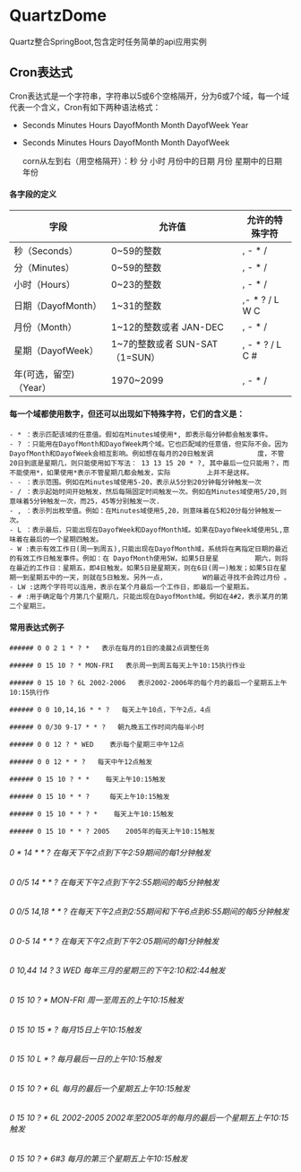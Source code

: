 # QuartzDome
Quartz整合SpringBoot,包含定时任务简单的api应用实例

## Cron表达式
Cron表达式是一个字符串，字符串以5或6个空格隔开，分为6或7个域，每一个域代表一个含义，Cron有如下两种语法格式：
- Seconds Minutes Hours DayofMonth Month DayofWeek Year
- Seconds Minutes Hours DayofMonth Month DayofWeek

    corn从左到右（用空格隔开）：秒 分 小时 月份中的日期 月份 星期中的日期 年份
    
#### 各字段的定义
|字段|允许值|允许的特殊字符|
|-|-|-|
|秒（Seconds）|0~59的整数	| , - * /|
|分（Minutes）|0~59的整数	| , - * /|
|小时（Hours）|0~23的整数	|, - * /|
|日期（DayofMonth）|1~31的整数|,- * ? / L W C|
|月份（Month）|1~12的整数或者 JAN-DEC|, - * /|
|星期（DayofWeek）|1~7的整数或者 SUN-SAT （1=SUN）|, - * ? / L C #|
|年(可选，留空)（Year）	|1970~2099	|, - * /|

#### 每一个域都使用数字，但还可以出现如下特殊字符，它们的含义是：
```
- * ：表示匹配该域的任意值。假如在Minutes域使用*, 即表示每分钟都会触发事件。
- ? ：只能用在DayofMonth和DayofWeek两个域。它也匹配域的任意值，但实际不会。因为DayofMonth和DayofWeek会相互影响。例如想在每月的20日触发调           度，不管20日到底是星期几，则只能使用如下写法： 13 13 15 20 * ?, 其中最后一位只能用？，而不能使用*，如果使用*表示不管星期几都会触发，实际         上并不是这样。
- - ：表示范围。例如在Minutes域使用5-20，表示从5分到20分钟每分钟触发一次 
- / ：表示起始时间开始触发，然后每隔固定时间触发一次。例如在Minutes域使用5/20,则意味着5分钟触发一次，而25，45等分别触发一次. 
- , ：表示列出枚举值。例如：在Minutes域使用5,20，则意味着在5和20分每分钟触发一次。 
- L ：表示最后，只能出现在DayofWeek和DayofMonth域。如果在DayofWeek域使用5L,意味着在最后的一个星期四触发。 
- W :表示有效工作日(周一到周五),只能出现在DayofMonth域，系统将在离指定日期的最近的有效工作日触发事件。例如：在 DayofMonth使用5W，如果5日是星         期六，则将在最近的工作日：星期五，即4日触发。如果5日是星期天，则在6日(周一)触发；如果5日在星期一到星期五中的一天，则就在5日触发。另外一点，         W的最近寻找不会跨过月份 。
- LW :这两个字符可以连用，表示在某个月最后一个工作日，即最后一个星期五。 
- # :用于确定每个月第几个星期几，只能出现在DayofMonth域。例如在4#2，表示某月的第二个星期三。
```
#### 常用表达式例子

    ###### 0 0 2 1 * ? *   表示在每月的1日的凌晨2点调整任务
    
    ###### 0 15 10 ? * MON-FRI   表示周一到周五每天上午10:15执行作业
    
    ###### 0 15 10 ? 6L 2002-2006   表示2002-2006年的每个月的最后一个星期五上午10:15执行作
    
    ###### 0 0 10,14,16 * * ?   每天上午10点，下午2点，4点 
    
    ###### 0 0/30 9-17 * * ?   朝九晚五工作时间内每半小时 
    
    ###### 0 0 12 ? * WED    表示每个星期三中午12点 
    
    ###### 0 0 12 * * ?   每天中午12点触发 
    
    ###### 0 15 10 ? * *    每天上午10:15触发 
    
    ###### 0 15 10 * * ?     每天上午10:15触发 
    
    ###### 0 15 10 * * ? *    每天上午10:15触发 
    
    ###### 0 15 10 * * ? 2005    2005年的每天上午10:15触发 
###### 0 * 14 * * ?     在每天下午2点到下午2:59期间的每1分钟触发 
###### 0 0/5 14 * * ?    在每天下午2点到下午2:55期间的每5分钟触发 
###### 0 0/5 14,18 * * ?     在每天下午2点到2:55期间和下午6点到6:55期间的每5分钟触发 
###### 0 0-5 14 * * ?    在每天下午2点到下午2:05期间的每1分钟触发 
###### 0 10,44 14 ? 3 WED    每年三月的星期三的下午2:10和2:44触发 
###### 0 15 10 ? * MON-FRI    周一至周五的上午10:15触发 
###### 0 15 10 15 * ?    每月15日上午10:15触发 
###### 0 15 10 L * ?    每月最后一日的上午10:15触发 
###### 0 15 10 ? * 6L    每月的最后一个星期五上午10:15触发 
###### 0 15 10 ? * 6L 2002-2005   2002年至2005年的每月的最后一个星期五上午10:15触发 
###### 0 15 10 ? * 6#3   每月的第三个星期五上午10:15触发
